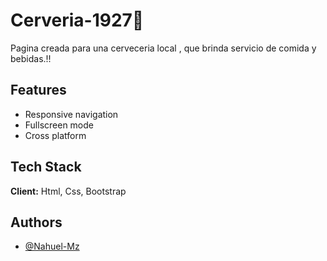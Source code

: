 
# Cerveria-1927🍻

Pagina creada para una cerveceria local , que brinda servicio de comida y bebidas.!!




## Features

- Responsive navigation
- Fullscreen mode
- Cross platform


## Tech Stack

**Client:** Html, Css, Bootstrap




## Authors

- [@Nahuel-Mz](https://www.github.com/Nahuel-Mz)


